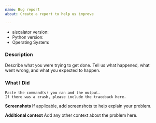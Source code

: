 ```yaml
---
name: Bug report
about: Create a report to help us improve

---
```


* aiscalator version:
* Python version:
* Operating System:

### Description

Describe what you were trying to get done.
Tell us what happened, what went wrong, and what you expected to happen.

### What I Did

```
Paste the command(s) you ran and the output.
If there was a crash, please include the traceback here.
```

**Screenshots**
If applicable, add screenshots to help explain your problem.

**Additional context**
Add any other context about the problem here.


